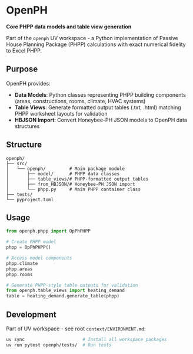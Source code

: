 # OpenPH

**Core PHPP data models and table view generation**

Part of the `openph` UV workspace - a Python implementation of Passive House Planning Package (PHPP) calculations with exact numerical fidelity to Excel PHPP.

## Purpose

OpenPH provides:
- **Data Models**: Python classes representing PHPP building components (areas, constructions, rooms, climate, HVAC systems)
- **Table Views**: Generate formatted output tables (.txt, .html) matching PHPP worksheet layouts for validation
- **HBJSON Import**: Convert Honeybee-PH JSON models to OpenPH data structures

## Structure

```
openph/
├── src/
│   └── openph/         # Main package module
│       ├── model/      # PHPP data classes
│       ├── table_views/# PHPP-formatted output tables
│       ├── from_HBJSON/# Honeybee-PH JSON import
│       └── phpp.py     # Main PHPP container class
├── tests/
└── pyproject.toml
```

## Usage

```python
from openph.phpp import OpPhPHPP

# Create PHPP model
phpp = OpPhPHPP()

# Access model components
phpp.climate
phpp.areas
phpp.rooms

# Generate PHPP-style table outputs for validation
from openph.table_views import heating_demand
table = heating_demand.generate_table(phpp)
```

## Development

Part of UV workspace - see root `context/ENVIRONMENT.md`:
```bash
uv sync                      # Install all workspace packages
uv run pytest openph/tests/  # Run tests
```
